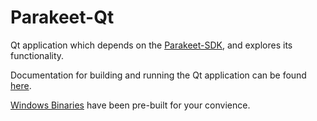 # Parakeet-Qt

Qt application which depends on the [Parakeet-SDK](https://github.com/MechaSpin/parakeet-sdk), and explores its functionality.

Documentation for building and running the Qt application can be found [here](docs/Building%20and%20Running.md).

[Windows Binaries](https://github.com/MechaSpin/parakeet-qt/releases) have been pre-built for your convience.